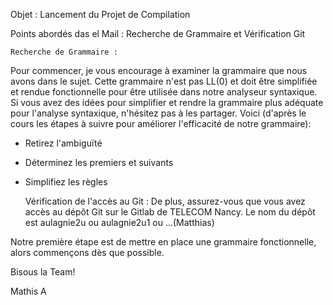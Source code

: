 Objet : Lancement du Projet de Compilation 

Points abordés das el Mail :  Recherche de Grammaire et Vérification Git

    Recherche de Grammaire :
Pour commencer, je vous encourage à examiner la grammaire que nous avons dans le sujet. Cette grammaire n'est pas LL(0) et doit être simplifiée et rendue fonctionnelle pour être utilisée dans notre analyseur syntaxique. Si vous avez des idées pour simplifier et rendre la grammaire plus adéquate pour l'analyse syntaxique, n'hésitez pas à les partager. 
Voici (d'après le cours les étapes à suivre pour améliorer l'efficacité de notre grammaire):
- Retirez l'ambiguïté
- Déterminez les premiers et suivants 
- Simplifiez les règles

    Vérification de l'accès au Git :
De plus, assurez-vous que vous avez accès au dépôt Git sur le Gitlab de TELECOM Nancy. Le nom du dépôt est aulagnie2u ou aulagnie2u1 ou ...(Matthias)

Notre première étape est de mettre en place une grammaire fonctionnelle, alors commençons dès que possible.

Bisous la Team!

Mathis A
